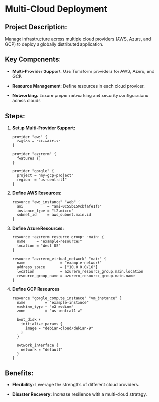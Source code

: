 <h1> Multi-Cloud Deployment </h1>

<h2>Project Description:</h2>

Manage infrastructure across multiple cloud providers (AWS, Azure, and GCP) to deploy a globally distributed application.


<h2>Key Components:</h2>

- **Multi-Provider Support:** Use Terraform providers for AWS, Azure, and GCP.

- **Resource Management:** Define resources in each cloud provider.

- **Networking:** Ensure proper networking and security configurations across clouds.


<h2>Steps:</h2>

1. **Setup Multi-Provider Support:**
 
   ```hcl
   provider "aws" {
     region = "us-west-2"
   }
   
   provider "azurerm" {
     features {}
   }
   
   provider "google" {
     project = "my-gcp-project"
     region  = "us-central1"
   }
   ```

2. **Define AWS Resources:**

   ```hcl
   resource "aws_instance" "web" {
     ami           = "ami-0c55b159cbfafe1f0"
     instance_type = "t2.micro"
     subnet_id     = aws_subnet.main.id
   }
   ```

3. **Define Azure Resources:**
 
   ```hcl
   resource "azurerm_resource_group" "main" {
     name     = "example-resources"
     location = "West US"
   }
   
   resource "azurerm_virtual_network" "main" {
     name                = "example-network"
     address_space       = ["10.0.0.0/16"]
     location            = azurerm_resource_group.main.location
     resource_group_name = azurerm_resource_group.main.name
   }
   ```

4. **Define GCP Resources:**
 
   ```hcl
   resource "google_compute_instance" "vm_instance" {
     name         = "example-instance"
     machine_type = "e2-medium"
     zone         = "us-central1-a"
   
     boot_disk {
       initialize_params {
         image = "debian-cloud/debian-9"
       }
     }
   
     network_interface {
       network = "default"
     }
   }
   ```


<h2> Benefits:</h2>

- **Flexibility:** Leverage the strengths of different cloud providers.

- **Disaster Recovery:** Increase resilience with a multi-cloud strategy.


